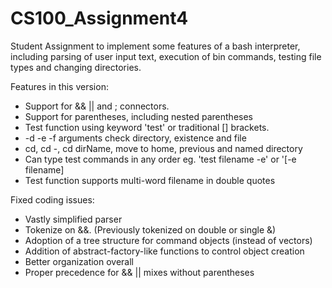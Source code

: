 # CS100_Assignment4

Student Assignment to implement some features of a bash interpreter, including parsing of user input text, execution of bin commands, testing file types and changing directories.

Features in this version:

* Support for && || and ; connectors.
* Support for parentheses, including nested parentheses
* Test function using keyword 'test' or traditional [] brackets.
* -d -e -f arguments check directory, existence and file
* cd, cd -, cd dirName, move to home, previous and named directory
* Can type test commands in any order eg. 'test filename -e' or '[-e filename]
* Test function supports multi-word filename in double quotes

Fixed coding issues:

* Vastly simplified parser
* Tokenize on &&. (Previously tokenized on double or single &)
* Adoption of a tree structure for command objects (instead of vectors)
* Addition of abstract-factory-like functions to control object creation
* Better organization overall
* Proper precedence for && || mixes without parentheses